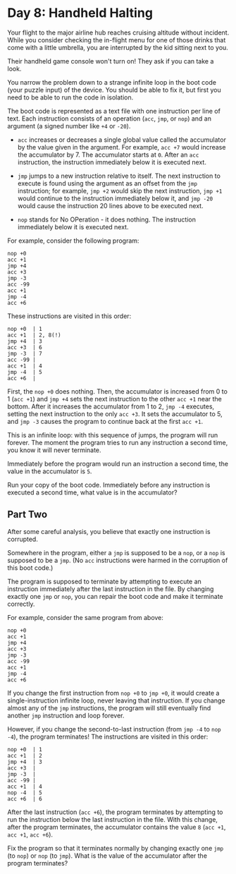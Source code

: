 # Day 8: Handheld Halting

Your flight to the major airline hub reaches cruising altitude without incident.
While you consider checking the in-flight menu for one of those drinks that come
with a little umbrella, you are interrupted by the kid sitting next to you.

Their handheld game console won't turn on! They ask if you can take a look.

You narrow the problem down to a strange infinite loop in the boot code (your
puzzle input) of the device. You should be able to fix it, but first you need to
be able to run the code in isolation.

The boot code is represented as a text file with one instruction per line of
text. Each instruction consists of an operation (`acc`, `jmp`, or `nop`) and an
argument (a signed number like `+4` or `-20`).

- `acc` increases or decreases a single global value called the accumulator by
  the value given in the argument. For example, `acc +7` would increase the
  accumulator by 7. The accumulator starts at `0`. After an `acc` instruction,
  the instruction immediately below it is executed next.

- `jmp` jumps to a new instruction relative to itself. The next instruction to
  execute is found using the argument as an offset from the `jmp` instruction;
  for example, `jmp +2` would skip the next instruction, `jmp +1` would continue
  to the instruction immediately below it, and `jmp -20` would cause the
  instruction 20 lines above to be executed next.

- `nop` stands for No OPeration - it does nothing. The instruction immediately
  below it is executed next.

For example, consider the following program:

```
nop +0
acc +1
jmp +4
acc +3
jmp -3
acc -99
acc +1
jmp -4
acc +6
```

These instructions are visited in this order:

```
nop +0  | 1
acc +1  | 2, 8(!)
jmp +4  | 3
acc +3  | 6
jmp -3  | 7
acc -99 |
acc +1  | 4
jmp -4  | 5
acc +6  |
```

First, the `nop +0` does nothing. Then, the accumulator is increased from 0 to 1
(`acc +1`) and `jmp +4` sets the next instruction to the other `acc +1` near the
bottom. After it increases the accumulator from 1 to 2, `jmp -4` executes,
setting the next instruction to the only `acc +3`. It sets the accumulator to 5,
and `jmp -3` causes the program to continue back at the first `acc +1`.

This is an infinite loop: with this sequence of jumps, the program will run
forever. The moment the program tries to run any instruction a second time, you
know it will never terminate.

Immediately before the program would run an instruction a second time, the value
in the accumulator is `5`.

Run your copy of the boot code. Immediately before any instruction is executed a
second time, what value is in the accumulator?

## Part Two

After some careful analysis, you believe that exactly one instruction is
corrupted.

Somewhere in the program, either a `jmp` is supposed to be a `nop`, or a `nop`
is supposed to be a `jmp`. (No `acc` instructions were harmed in the corruption
of this boot code.)

The program is supposed to terminate by attempting to execute an instruction
immediately after the last instruction in the file. By changing exactly one
`jmp` or `nop`, you can repair the boot code and make it terminate correctly.

For example, consider the same program from above:

```
nop +0
acc +1
jmp +4
acc +3
jmp -3
acc -99
acc +1
jmp -4
acc +6
```

If you change the first instruction from `nop +0` to `jmp +0`, it would create a
single-instruction infinite loop, never leaving that instruction. If you change
almost any of the `jmp` instructions, the program will still eventually find
another `jmp` instruction and loop forever.

However, if you change the second-to-last instruction (from `jmp -4` to `nop
-4`), the program terminates! The instructions are visited in this order:

```
nop +0  | 1
acc +1  | 2
jmp +4  | 3
acc +3  |
jmp -3  |
acc -99 |
acc +1  | 4
nop -4  | 5
acc +6  | 6
```

After the last instruction (`acc +6`), the program terminates by attempting to
run the instruction below the last instruction in the file. With this change,
after the program terminates, the accumulator contains the value `8` (`acc +1`,
`acc +1`, `acc +6`).

Fix the program so that it terminates normally by changing exactly one `jmp` (to
`nop`) or `nop` (to `jmp`). What is the value of the accumulator after the
program terminates?
